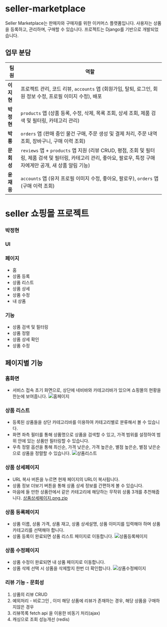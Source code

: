 # seller-marketplace

Seller Marketplace는 판매자와 구매자를 위한 이커머스 플랫폼입니다. 사용자는 상품을 등록하고, 관리하며, 구매할 수 있습니다.
프로젝트는 Django를 기반으로 개발되었습니다.

## 업무 분담

| 팀원       | 역할                                                                                                                                                               |
| ---------- | ------------------------------------------------------------------------------------------------------------------------------------------------------------------ |
| **이지현** | 프로젝트 관리, 코드 리뷰, `accounts` 앱 (회원가입, 탈퇴, 로그인, 회원 정보 수정, 프로필 이미지 수정), 배포                                                         |
| **박정현** | `products` 앱 (상품 등록, 수정, 삭제, 목록 조회, 상세 조회, 제품 검색 및 필터링, 카테고리 관리)                                                                    |
| **박룡**   | `orders` 앱 (판매 중인 물건 구매, 주문 생성 및 결제 처리, 주문 내역 조회, 장바구니, 구매 이력 조회)                                                                |
| **문회성** | `reviews` 앱 + `products` 앱 지원 (리뷰 CRUD, 평점, 조회 및 필터링, 제품 검색 및 필터링, 카테고리 관리, 좋아요, 팔로우, 특정 구매자에게만 공개, 새 상품 알림 기능) |
| **윤재웅** | `accounts` 앱 (유저 프로필 이미지 수정, 좋아요, 팔로우), `orders` 앱 (구매 이력 조회)                                                                              |



# seller 쇼핑몰 프로젝트

### 박정현
### UI
### 페이지
- 홈
- 상품 등록
- 상품 리스트
- 상품 상세
- 상품 수정
- 내 상품

### 기능
- 상품 검색 및 필터링
- 상품 정렬
- 상품 상세 확인
- 상품 수정

## 페이지별 기능

### 홈화면
- 서비스 접속 초기 화면으로, 상단에 네비바와 카테고리바가 있으며 쇼핑몰의 현황을 한눈에 보여줍니다.
![홈페이지](https://github.com/heize-lee/seller-marketplace/assets/130022109/670b7d5e-6981-45a2-b72f-07c593e21ac1)

### 상품 리스트
- 등록된 상품들을 상단 카테고리바를 이용하여 카테고리별로 분류해서 볼 수 있습니다.
- 화면 좌측 필터를 통해 상품명으로 상품을 검색할 수 있고, 가격 범위를 설정하여 범위 안에 있는 상품만 필터링할 수 있습니다.
- 우측 정렬 옵션을 통해 최신순, 가격 낮은순, 가격 높은순, 별점 높은순, 별점 낮은순으로 상품을 정렬할 수 있습니다.
![상품리스트](https://github.com/heize-lee/seller-marketplace/assets/130022109/3eb0c90f-d793-4103-a4b3-fae157377ab1)

### 상품 상세페이지
- URL 복사 버튼을 누르면 현재 페이지의 URL이 복사됩니다.
- 상품 정보 더보기 버튼을 통해 상품 상세 정보를 간편하게 볼 수 있습니다.
- 마음에 들 만한 상품란에서 같은 카테고리에 해당하는 무작위 상품 3개를 추천해줍니다.
[상품상세페이지.png.zip](https://github.com/user-attachments/files/15952300/png.zip)

### 상품 등록페이지
- 상품 이름, 상품 가격, 상품 재고, 상품 상세설명, 상품 이미지를 입력해야 하며 상품 카테고리를 선택해야 합니다.
- 상품 등록이 완료되면 상품 리스트 페이지로 이동합니다.
![상품등록페이지](https://github.com/heize-lee/seller-marketplace/assets/130022109/4034a950-cab0-4646-b68f-e13bb33b98fb)


### 상품 수정페이지
- 상품 수정이 완료되면 내 상품 페이지로 이동합니다.
- 상품 삭제 선택 시 상품을 삭제할지 한번 더 확인합니다.
![상품수정페이지](https://github.com/heize-lee/seller-marketplace/assets/130022109/7f28b18d-d886-4913-bfd8-1d62aa91c812)


 ### 리뷰 기능 - 문회성
 1. 상품의 리뷰 CRUD
 2. 예외처리 - 비로그인 , 이미 해당 상품에 리뷰가 존재하는 경우, 해당 상품을 구매하지않은 경우
 3. 리뷰목록 fetch api 을 이용한 비동기 처리(ajax)
 4. 캐싱으로 조회 성능개선 (redis)
